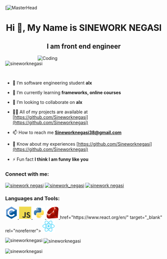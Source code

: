 [![MasterHead](https://i.pinimg.com/originals/87/f3/f1/87f3f1425b217691da645e97dbb50d55.gif)

<h1 align="center">Hi 👋, My Name is SINEWORK NEGASI</h1>
<h2 align="center">I am front end engineer </h2>
<img align="right" alt="Coding" width="400" src="https://cdn.dribbble.com/users/1162077/screenshots/3848914/programmer.gif">

<p align="left"> <img src="https://komarev.com/ghpvc/?username=sineworknegasi&label=Profile%20views&color=0e75b6&style=flat" alt="sineworknegasi" /> </p>

<p align="left"> <a href="https://twitter.com/" target="blank"><img src="https://img.shields.io/twitter/follow/?logo=twitter&style=for-the-badge" alt="" /></a> </p>

- 🔭 I’m software engineering student **alx**

- 🌱 I’m currently learning **frameworks, online courses**

- 👯 I’m looking to collaborate on **alx**

- 👨‍💻 All of my projects are available at [https://github.com/Sineworknegasi](https://github.com/Sineworknegasi)

- 📫 How to reach me **Sineworknegasi38@gmail.com**

- 📄 Know about my experiences [https://github.com/Sineworknegasi](https://github.com/Sineworknegasi)

- ⚡ Fun fact **I think I am funny like you**

<h3 align="left">Connect with me:</h3>
<p align="left">
<a href="https://fb.com/sinework negasi" target="blank"><img align="center" src="https://raw.githubusercontent.com/rahuldkjain/github-profile-readme-generator/master/src/images/icons/Social/facebook.svg" alt="sinework negasi" height="30" width="40" /></a>
<a href="https://instagram.com/sinework_negasi" target="blank"><img align="center" src="https://raw.githubusercontent.com/rahuldkjain/github-profile-readme-generator/master/src/images/icons/Social/instagram.svg" alt="sinework_negasi" height="30" width="40" /></a>
<a href="https://www.youtube.com/c/SINEWORK NEGASI" target="blank"><img align="center" src="https://raw.githubusercontent.com/rahuldkjain/github-profile-readme-generator/master/src/images/icons/Social/youtube.svg" alt="sinework negasi" height="30" width="40" /></a>
</p>

<h3 align="left">Languages and Tools:</h3>
<p align="left"> <a href="https://www.cprogramming.com/" target="_blank" rel="noreferrer"> <img src="https://raw.githubusercontent.com/devicons/devicon/master/icons/c/c-original.svg" alt="c" width="40" height="40"/> </a> <a href="https://developer.mozilla.org/en-US/docs/Web/JavaScript" target="_blank" rel="noreferrer"> <img src="https://raw.githubusercontent.com/devicons/devicon/master/icons/javascript/javascript-original.svg" alt="javascript" width="40" height="40"/> </a> <a href="https://www.python.org" target="_blank" rel="noreferrer"> <img src="https://raw.githubusercontent.com/devicons/devicon/master/icons/python/python-original.svg" alt="python" width="40" height="40"/> </a> <a href="https://www.ruby-lang.org/en/" target="_blank" rel="noreferrer"> <img src="https://raw.githubusercontent.com/devicons/devicon/master/icons/ruby/ruby-original.svg" alt="ruby" width="40" height="40"/> </a>
<a> href="https://www.react.org/en/" target="_blank" rel="noreferrer"> <img src="https://raw.githubusercontent.com/devicons/devicon/master/icons/react/react-original.svg" alt="ruby" width="40" height="40"/> </a> </p>
</p>


<p><img align="left" src="https://github-readme-stats.vercel.app/api/top-langs?username=sineworknegasi&show_icons=true&locale=en&layout=compact" alt="sineworknegasi" /></p>

<p>&nbsp;<img align="center" src="https://github-readme-stats.vercel.app/api?username=sineworknegasi&show_icons=true&locale=en" alt="sineworknegasi" /></p>

<p><img align="center" src="https://github-readme-streak-stats.herokuapp.com/?user=sineworknegasi&" alt="sineworknegasi" /></p>

